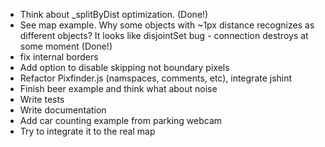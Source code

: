 * Think about _splitByDist optimization. (Done!)
* See map example. Why some objects with ~1px distance recognizes as different objects?
  It looks like disjointSet bug - connection destroys at some moment (Done!)
* fix internal borders
* Add option to disable skipping not boundary pixels
* Refactor Pixfinder.js (namspaces, comments, etc), integrate jshint
* Finish beer example and think what about noise
* Write tests
* Write documentation
* Add car counting example from parking webcam
* Try to integrate it to the real map